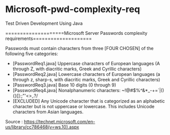# Microsoft-pwd-complexity-req
Test Driven Development Using Java

====================Microsoft Server Passwords complexity requirements====================

Passwords must contain characters from three [FOUR CHOSEN] of the following five categories: 
- [PasswordReq1.java] Uppercase characters of European languages (A through Z, with diacritic marks, Greek and Cyrillic characters)
- [PasswordReq2.java] Lowercase characters of European languages (a through z, sharp-s, with diacritic marks, Greek and Cyrillic   characters)
- [PasswordReq3.java] Base 10 digits (0 through 9) 
- [PasswordReq4.java] Nonalphanumeric characters: ~!@#$%^&*_-+=`|(){}[]:;"'<>,.?/ 
- [EXCLUDED] Any Unicode character that is categorized as an alphabetic character but is not uppercase or lowercase. This includes Unicode characters from Asian languages. 

Source : https://technet.microsoft.com/en-us/library/cc786468(v=ws.10).aspx
